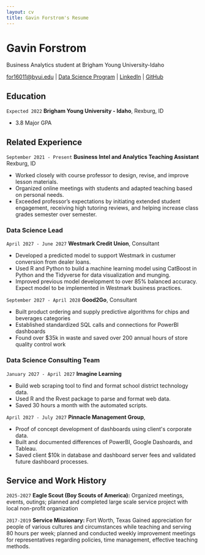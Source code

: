 ```yaml
---
layout: cv
title: Gavin Forstrom's Resume
---
```

# Gavin Forstrom
Business Analytics student at Brigham Young University-Idaho

<div id="webaddress">
<a href="for16011@byui.edu">for16011@byui.edu</a>
| <a href="https://byuidatascience.github.io/development.html">Data Science Program</a>
| <a href="https://www.linkedin.com/in/gavin-forstrom-86767419b//">LinkedIn</a>
| <a href="https://github.com/byuids-resumes">GitHub</a>
</div>

<!-- https://www.monique.tech/the-art-of-markdown -->

## Education

`Expected 2022`
__Brigham Young University - Idaho__, Rexburg, ID

- 3.8 Major GPA

## Related Experience

`September 2021 - Present`
__Business Intel and Analytics Teaching Assistant__
Rexburg, ID

- Worked closely with course professor to design, revise, and improve lesson materials.
- Organized online meetings with students and adapted teaching based on personal needs.
- Exceeded professor’s expectations by initiating extended student engagement, receiving high tutoring reviews, and helping increase class grades semester over semester.

### Data Science Lead

`April 2027 - June 2027`
__Westmark Credit Union__, Consultant

- Developed a predicted model to support Westmark in custumer conversion from dealer loans.
- Used R and Python to build a machine learning model using CatBoost in Python and the Tidyverse for data visualization and munging. 
- Improved previous model development to over 85% balanced accuracy. Expect model to be implemented in Westmark business practices.

`September 2027 - April 2028`
__Good2Go__, Consultant

- Built product ordering and supply predictive algorithms for chips and beverages categories
- Established standardized SQL calls and connections for PowerBI dashboards
- Found over $35k in waste and saved over 200 annual hours of store quality control work 

### Data Science Consulting Team

`January 2027 - April 2027`
__Imagine Learning__

- Build web scraping tool to find and format school district technology data.
- Used R and the Rvest package to parse and format web data.
- Saved 30 hours a month with the automated scripts.

`April 2027 - July 2027`
__Pinnacle Management Group__, 

- Proof of concept development of dashboards using client's corporate data.
- Built and documented differences of PowerBI, Google Dashoards, and Tableau.
- Saved client $10k in database and dashboard server fees and validated future dashboard processes.


## Service and Work History

`2025-2027`
__Eagle Scout (Boy Scouts of America):__
Organized meetings, events, outings; planned and completed large scale service project with local non-profit organization 


`2017-2019`
__Service Missionary:__ Fort Worth, Texas
Gained appreciation for people of various cultures and circumstances while teaching and serving 80 hours per week; planned and conducted weekly improvement meetings for representatives regarding policies, time management, effective teaching methods.



<!-- ### Footer

Last updated: May 2013 -->


